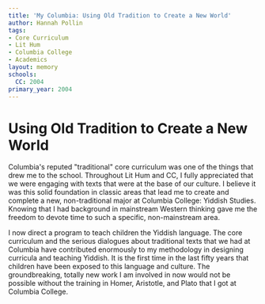 ```yaml
---
title: 'My Columbia: Using Old Tradition to Create a New World'
author: Hannah Pollin
tags:
- Core Curriculum
- Lit Hum
- Columbia College
- Academics
layout: memory
schools:
  CC: 2004
primary_year: 2004
---
```

# Using Old Tradition to Create a New World

Columbia's reputed "traditional" core curriculum was one of the things that drew me to the school. Throughout Lit Hum and CC, I fully appreciated that we were engaging with texts that were at the base of our culture. I believe it was this solid foundation in classic areas that lead me to create and complete a new, non-traditional major at Columbia College: Yiddish Studies. Knowing that I had background in mainstream Western thinking gave me the freedom to devote time to such a specific, non-mainstream area.

I now direct a program to teach children the Yiddish language. The core curriculum and the serious dialogues about traditional texts that we had at  Columbia have contributed enormously to my methodology in designing curricula and teaching Yiddish. It is the first time in the last fifty years that children have been exposed to this language and culture. The groundbreaking, totally new work I am involved in now would not be possible without the training in Homer, Aristotle, and Plato that I got at Columbia College.
